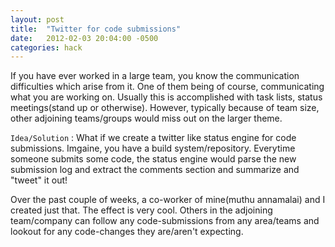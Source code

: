 ```yaml
---
layout: post
title:  "Twitter for code submissions"
date:   2012-02-03 20:04:00 -0500
categories: hack
---
```


If you have ever worked in a large team, you know the communication difficulties which arise from it. One of them being of course, communicating what you are working on. Usually this is accomplished with task lists, status meetings(stand up or otherwise). However, typically because of team size, other adjoining teams/groups would miss out on the larger theme. 

`Idea/Solution` : What if we create a twitter like status engine for code submissions. Imgaine, you have a build system/repository. Everytime someone submits some code, the status engine would parse the new submission log and extract the comments section and summarize and "tweet" it out!

Over the past couple of weeks, a co-worker of mine(muthu annamalai) and I created just that. The effect is very cool. Others in the adjoining team/company can follow any code-submissions from any area/teams and lookout for any code-changes they are/aren't expecting. 